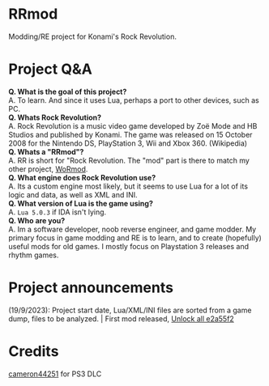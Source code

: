 # RRmod
Modding/RE project for Konami's Rock Revolution.
# Project Q&A
<b>Q. What is the goal of this project?</b>
<br>
A. To learn. And since it uses Lua, perhaps a port to other devices, such as PC.
<br>
<b>Q. Whats Rock Revolution?</b>
<br>
A. Rock Revolution is a music video game developed by Zoë Mode and HB Studios and published by Konami. The game was released on 15 October 2008 for the Nintendo DS, PlayStation 3, Wii and Xbox 360. (Wikipedia)
<br>
<b>Q. Whats a "RRmod"?</b>
<br>
A. RR is short for "Rock Revolution. The "mod" part is there to match my other project, [WoRmod](https://github.com/JamesIsWack/WoRmod).
<br>
<b>Q. What engine does Rock Revolution use?</b>
<br>
A. Its a custom engine most likely, but it seems to use Lua for a lot of its logic and data, as well as XML and INI.
<br>
<b>Q. What version of Lua is the game using?</b>
<br>
A. `Lua 5.0.3` if IDA isn't lying.
<br>
<b>Q. Who are you?</b>
<br>
A. Im a software developer, noob reverse engineer, and game modder. My primary focus in game modding and RE is to learn, and to create (hopefully) useful mods for old games. I mostly focus on Playstation 3 releases and rhythm games.
<br>
# Project announcements
(19/9/2023): Project start date, Lua/XML/INI files are sorted from a game dump, files to be analyzed. | First mod released, [Unlock all e2a55f2](https://github.com/JamesIsWack/RRmod/commit/e2a55f2fc93c35b3a452f8a09d58e9e62aec395f)
# Credits
[cameron44251](https://github.com/cameron44251) for PS3 DLC
